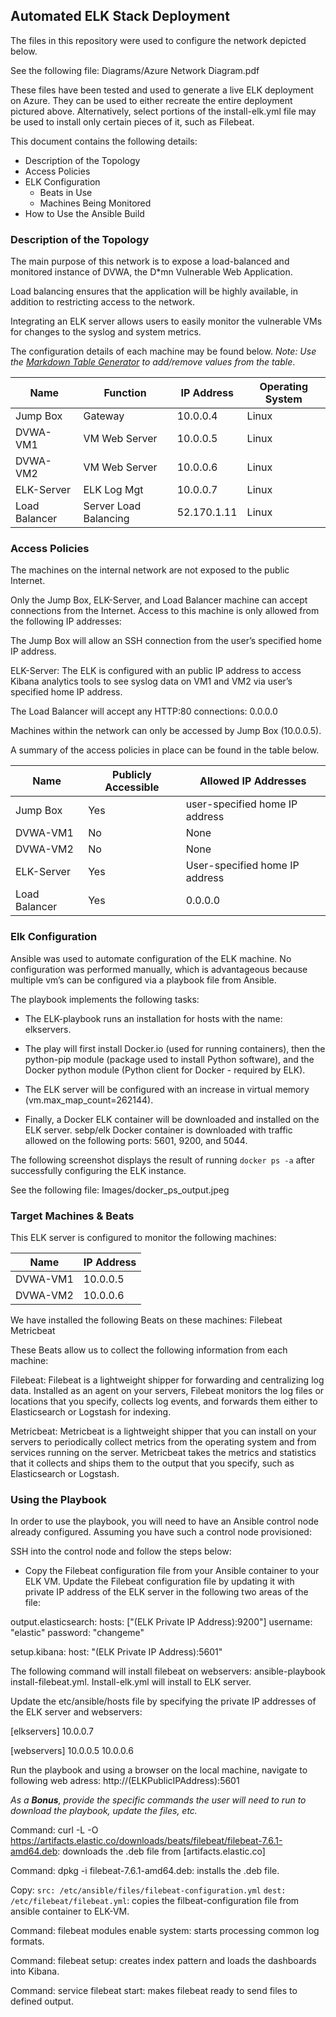 ## Automated ELK Stack Deployment

The files in this repository were used to configure the network depicted below.

See the following file: Diagrams/Azure Network Diagram.pdf

These files have been tested and used to generate a live ELK deployment on Azure. They can be used to either recreate the entire deployment pictured above. Alternatively, select portions of the install-elk.yml file may be used to install only certain pieces of it, such as Filebeat.

This document contains the following details:
- Description of the Topology
- Access Policies
- ELK Configuration
  - Beats in Use
  - Machines Being Monitored
- How to Use the Ansible Build


### Description of the Topology

The main purpose of this network is to expose a load-balanced and monitored instance of DVWA, the D*mn Vulnerable Web Application.

Load balancing ensures that the application will be highly available, in addition to restricting access to the network.

Integrating an ELK server allows users to easily monitor the vulnerable VMs for changes to the syslog and system metrics.

The configuration details of each machine may be found below.
_Note: Use the [Markdown Table Generator](http://www.tablesgenerator.com/markdown_tables) to add/remove values from the table_.

| Name              | Function              		| IP Address        | Operating System |
|----------         |----------             		|------------   	  |------------------|
| Jump Box          | Gateway               		| 10.0.0.4      	  | Linux            |
| DVWA-VM1       	  | VM Web Server 		        | 10.0.0.5      	  | Linux            |
| DVWA-VM2       	  | VM Web Server 		        | 10.0.0.6      	  | Linux            |
| ELK-Server       	| ELK Log Mgt           		| 10.0.0.7      	  | Linux            |
| Load Balancer    	| Server Load Balancing 	  | 52.170.1.11       | Linux            |


### Access Policies

The machines on the internal network are not exposed to the public Internet. 

Only the Jump Box, ELK-Server, and Load Balancer machine can accept connections from the Internet. Access to this machine is only allowed from the following IP addresses: 

The Jump Box will allow an SSH connection from the user’s specified home IP address.

ELK-Server: The ELK is configured with an public IP address to access Kibana analytics tools to see syslog data on VM1 and VM2 via user’s specified home IP address.

The Load Balancer will accept any HTTP:80 connections:  0.0.0.0

Machines within the network can only be accessed by Jump Box (10.0.0.5).

A summary of the access policies in place can be found in the table below.

| Name     		  | Publicly Accessible 	| Allowed IP Addresses              |
|---------------|-----------------------|-----------------------------------|
| Jump Box 		  | Yes                   |  user-specified home IP address   |
| DVWA-VM1 		  | No                    |  None    	                    	  |
| DVWA-VM2		  | No			              |  None		                          |
| ELK-Server 	  | Yes			              |  User-specified home IP address   |
| Load Balancer	| Yes			              |  0.0.0.0		                      |


### Elk Configuration

Ansible was used to automate configuration of the ELK machine. No configuration was performed manually, which is advantageous because multiple vm’s can be configured via a playbook file from Ansible.

The playbook implements the following tasks:

- The ELK-playbook runs an installation for hosts with the name: elkservers.

- The play will first install Docker.io (used for running containers), then the python-pip module (package used to install Python software), and the Docker python module (Python client for Docker - required by ELK).

- The ELK server will be configured with an increase in virtual memory (vm.max_map_count=262144).

- Finally, a Docker ELK container will be downloaded and installed on the ELK server.  sebp/elk Docker container is downloaded with traffic allowed on the following ports:  5601, 9200, and 5044.

The following screenshot displays the result of running `docker ps -a` after successfully configuring the ELK instance.

See the following file:  Images/docker_ps_output.jpeg


### Target Machines & Beats
This ELK server is configured to monitor the following machines:

| Name              | IP Address    
|----------         |------------   	
| DVWA-VM1       	  | 10.0.0.5      	
| DVWA-VM2       	  | 10.0.0.6      	

We have installed the following Beats on these machines:
Filebeat
Metricbeat

These Beats allow us to collect the following information from each machine:

Filebeat: Filebeat is a lightweight shipper for forwarding and centralizing log data. Installed as an agent on your servers, Filebeat monitors the log files or locations that you specify, collects log events, and forwards them either to Elasticsearch or Logstash for indexing.

Metricbeat: Metricbeat is a lightweight shipper that you can install on your servers to periodically collect metrics from the operating system and from services running on the server. Metricbeat takes the metrics and statistics that it collects and ships them to the output that you specify, such as Elasticsearch or Logstash.


### Using the Playbook
In order to use the playbook, you will need to have an Ansible control node already configured. Assuming you have such a control node provisioned: 

SSH into the control node and follow the steps below:

- Copy the Filebeat configuration file from your Ansible container to your ELK VM. Update the Filebeat configuration file by updating it with private IP address of the ELK server in the following two areas of the file:

output.elasticsearch:
hosts: ["(ELK Private IP Address):9200"]
username: "elastic"
password: "changeme"

setup.kibana:
host: "(ELK Private IP Address):5601"

The following command will install filebeat on webservers:  ansible-playbook install-filebeat.yml.  Install-elk.yml will install to ELK server.

Update the etc/ansible/hosts file by specifying the private IP addresses of the ELK server and webservers:

[elkservers]
10.0.0.7

[webservers]
10.0.0.5
10.0.0.6

Run the playbook and using a browser on the local machine, navigate to following web adress:  http://(ELKPublicIPAddress):5601


_As a **Bonus**, provide the specific commands the user will need to run to download the playbook, update the files, etc._

Command: curl -L -O https://artifacts.elastic.co/downloads/beats/filebeat/filebeat-7.6.1-amd64.deb: downloads the .deb file from [artifacts.elastic.co]

Command: dpkg -i filebeat-7.6.1-amd64.deb: installs the .deb file.

Copy:
   `src: /etc/ansible/files/filebeat-configuration.yml`
   `dest: /etc/filebeat/filebeat.yml`: copies the filbeat-configuration file from ansible container to ELK-VM.

Command: filebeat modules enable system: starts processing common log formats.

Command: filebeat setup: creates index pattern and loads the dashboards into Kibana.

Command: service filebeat start: makes filebeat ready to send files to defined output.
